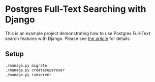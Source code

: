 # Postgres Full-Text Searching with Django

This is an example project demonstrating how to use Postgres Full-Text search features with Django. Please see [the article](http://blog.lotech.org/postgres-full-text-search-with-django.html) for details.

## Setup

```bash
./manage.py migrate
./manage.py createsuperuser
./manage.py runserver
```

